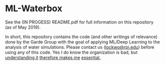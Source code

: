 # ML-Waterbox
See the (IN PROGESS) README.pdf for full information on this repository (as of May 2019).

In short, this repository contains the code (and other writings of relevance) done by the Garde Group with the goal of applying ML/Deep Learning to the analysis of water simulations. Please contact us (lockwo@rpi.edu) before using any of this code. Yes I do know the organization is bad, but [understanding it](https://kriscroes.github.io/images/blog1/dilbert.pn) [therefore makes me](https://xkcd.com/1597/) [essential.](https://xkcd.com/1296/)
